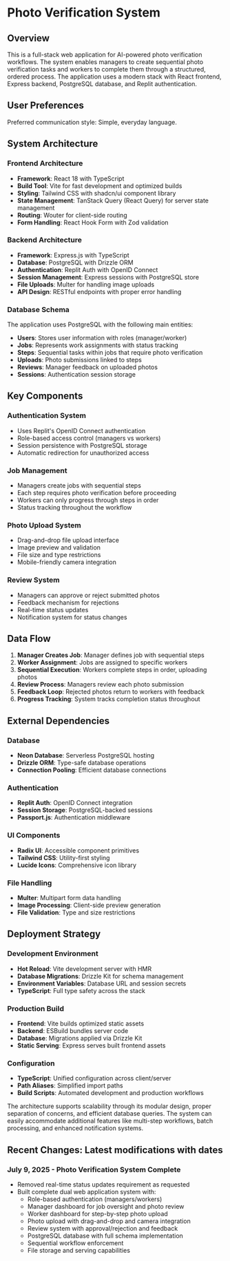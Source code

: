 # Photo Verification System

## Overview

This is a full-stack web application for AI-powered photo verification workflows. The system enables managers to create sequential photo verification tasks and workers to complete them through a structured, ordered process. The application uses a modern stack with React frontend, Express backend, PostgreSQL database, and Replit authentication.

## User Preferences

Preferred communication style: Simple, everyday language.

## System Architecture

### Frontend Architecture
- **Framework**: React 18 with TypeScript
- **Build Tool**: Vite for fast development and optimized builds
- **Styling**: Tailwind CSS with shadcn/ui component library
- **State Management**: TanStack Query (React Query) for server state management
- **Routing**: Wouter for client-side routing
- **Form Handling**: React Hook Form with Zod validation

### Backend Architecture
- **Framework**: Express.js with TypeScript
- **Database**: PostgreSQL with Drizzle ORM
- **Authentication**: Replit Auth with OpenID Connect
- **Session Management**: Express sessions with PostgreSQL store
- **File Uploads**: Multer for handling image uploads
- **API Design**: RESTful endpoints with proper error handling

### Database Schema
The application uses PostgreSQL with the following main entities:
- **Users**: Stores user information with roles (manager/worker)
- **Jobs**: Represents work assignments with status tracking
- **Steps**: Sequential tasks within jobs that require photo verification
- **Uploads**: Photo submissions linked to steps
- **Reviews**: Manager feedback on uploaded photos
- **Sessions**: Authentication session storage

## Key Components

### Authentication System
- Uses Replit's OpenID Connect authentication
- Role-based access control (managers vs workers)
- Session persistence with PostgreSQL storage
- Automatic redirection for unauthorized access

### Job Management
- Managers create jobs with sequential steps
- Each step requires photo verification before proceeding
- Workers can only progress through steps in order
- Status tracking throughout the workflow

### Photo Upload System
- Drag-and-drop file upload interface
- Image preview and validation
- File size and type restrictions
- Mobile-friendly camera integration

### Review System
- Managers can approve or reject submitted photos
- Feedback mechanism for rejections
- Real-time status updates
- Notification system for status changes

## Data Flow

1. **Manager Creates Job**: Manager defines job with sequential steps
2. **Worker Assignment**: Jobs are assigned to specific workers
3. **Sequential Execution**: Workers complete steps in order, uploading photos
4. **Review Process**: Managers review each photo submission
5. **Feedback Loop**: Rejected photos return to workers with feedback
6. **Progress Tracking**: System tracks completion status throughout

## External Dependencies

### Database
- **Neon Database**: Serverless PostgreSQL hosting
- **Drizzle ORM**: Type-safe database operations
- **Connection Pooling**: Efficient database connections

### Authentication
- **Replit Auth**: OpenID Connect integration
- **Session Storage**: PostgreSQL-backed sessions
- **Passport.js**: Authentication middleware

### UI Components
- **Radix UI**: Accessible component primitives
- **Tailwind CSS**: Utility-first styling
- **Lucide Icons**: Comprehensive icon library

### File Handling
- **Multer**: Multipart form data handling
- **Image Processing**: Client-side preview generation
- **File Validation**: Type and size restrictions

## Deployment Strategy

### Development Environment
- **Hot Reload**: Vite development server with HMR
- **Database Migrations**: Drizzle Kit for schema management
- **Environment Variables**: Database URL and session secrets
- **TypeScript**: Full type safety across the stack

### Production Build
- **Frontend**: Vite builds optimized static assets
- **Backend**: ESBuild bundles server code
- **Database**: Migrations applied via Drizzle Kit
- **Static Serving**: Express serves built frontend assets

### Configuration
- **TypeScript**: Unified configuration across client/server
- **Path Aliases**: Simplified import paths
- **Build Scripts**: Automated development and production workflows

The architecture supports scalability through its modular design, proper separation of concerns, and efficient database queries. The system can easily accommodate additional features like multi-step workflows, batch processing, and enhanced notification systems.

## Recent Changes: Latest modifications with dates

### July 9, 2025 - Photo Verification System Complete
- Removed real-time status updates requirement as requested
- Built complete dual web application system with:
  - Role-based authentication (managers/workers)
  - Manager dashboard for job oversight and photo review
  - Worker dashboard for step-by-step photo upload
  - Photo upload with drag-and-drop and camera integration
  - Review system with approval/rejection and feedback
  - PostgreSQL database with full schema implementation
  - Sequential workflow enforcement
  - File storage and serving capabilities